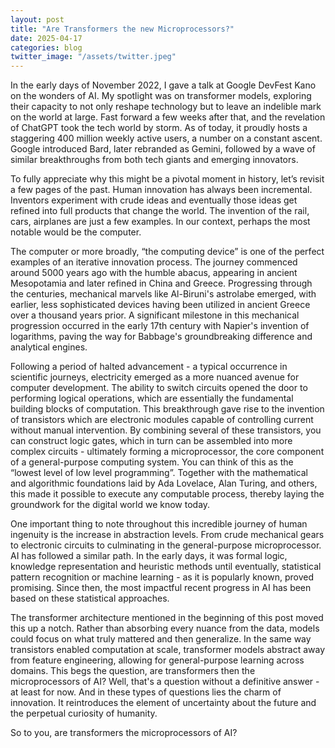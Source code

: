 ```yaml
---
layout: post
title: "Are Transformers the new Microprocessors?"
date: 2025-04-17
categories: blog
twitter_image: "/assets/twitter.jpeg"
---
```


In the early days of November 2022, I gave a talk at Google DevFest Kano on the wonders of AI. My spotlight was on transformer models, exploring their capacity to not only reshape technology but to leave an indelible mark on the world at large. Fast forward a few weeks after that, and the revelation of ChatGPT took the tech world by storm. As of today, it proudly hosts a staggering 400 million weekly active users, a number on a constant ascent. Google introduced Bard, later rebranded as Gemini, followed by a wave of similar breakthroughs from both tech giants and emerging innovators.

To fully appreciate why this might be a pivotal moment in history, let’s revisit a few pages of the past. Human innovation has always been incremental. Inventors experiment with crude ideas and eventually those ideas get refined into full products that change the world. The invention of the rail, cars, airplanes are just a few examples. In our context, perhaps the most notable would be the computer.

The computer or more broadly, “the computing device” is one of the perfect examples of an iterative innovation process. The journey commenced around 5000 years ago with the humble abacus, appearing in ancient Mesopotamia and later refined in China and Greece. Progressing through the centuries, mechanical marvels like Al-Biruni's astrolabe emerged, with earlier, less sophisticated devices having been utilized in ancient Greece over a thousand years prior. A significant milestone in this mechanical progression occurred in the early 17th century with Napier's invention of logarithms, paving the way for Babbage's groundbreaking difference and analytical engines.

Following a period of halted advancement - a typical occurrence in scientific journeys, electricity emerged as a more nuanced avenue for computer development. The ability to switch circuits opened the door to performing logical operations, which are essentially the fundamental building blocks of computation. This breakthrough gave rise to the invention of transistors which are electronic modules capable of controlling current without manual intervention. By combining several of these transistors, you can construct logic gates, which in turn can be assembled into more complex circuits - ultimately forming a microprocessor, the core component of a general-purpose computing system. You can think of this as the “lowest level of low level programming”. Together with the mathematical and algorithmic foundations laid by Ada Lovelace, Alan Turing, and others, this made it possible to execute any computable process, thereby laying the groundwork for the digital world we know today.

One important thing to note throughout this incredible journey of human ingenuity is the increase in abstraction levels. From crude mechanical gears to electronic circuits to culminating in the general-purpose microprocessor. AI has followed a similar path. In the early days, it was formal logic, knowledge representation and heuristic methods until eventually, statistical pattern recognition or machine learning - as it is popularly known, proved promising. Since then, the most impactful recent progress in AI has been based on these statistical approaches.

The transformer architecture mentioned in the beginning of this post moved this up a notch. Rather than absorbing every nuance from the data, models could focus on what truly mattered and then generalize. In the same way transistors enabled computation at scale, transformer models abstract away from feature engineering, allowing for general-purpose learning across domains. This begs the question, are transformers then the microprocessors of AI? Well, that's a question without a definitive answer - at least for now. And in these types of questions lies the charm of innovation. It reintroduces the element of uncertainty about the future and the perpetual curiosity of humanity.

So to you, are transformers the microprocessors of AI?
